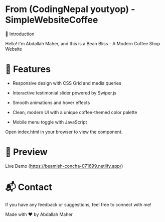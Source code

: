 # From  (CodingNepal  youtyop) - SimpleWebsiteCoffee

🌟 Introduction

Hello! I'm Abdallah Maher, and this is a Bean Bliss - A Modern Coffee Shop Website


#  🚀 Features

- Responsive design with CSS Grid and media queries

- Interactive testimonial slider powered by Swiper.js

- Smooth animations and hover effects

- Clean, modern UI with a unique coffee-themed color palette

- Mobile menu toggle with JavaScript


Open index.html in your browser to view the component.

#  🎨 Preview

Live Demo (https://beamish-concha-071699.netlify.app/)

#  📬 Contact 

If you have any feedback or suggestions, feel free to connect with me!

Made with ❤️ by Abdallah Maher

